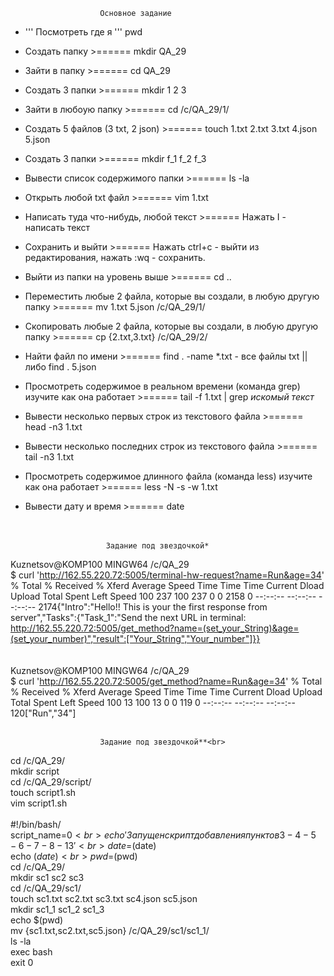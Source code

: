                         Основное задание
+ ''' Посмотреть где я '''                                                                                          pwd<br>
+ Создать папку                                                                                              >====== mkdir QA_29<br>
+ Зайти в папку                                                                                              >====== cd QA_29<br>
+ Создать 3 папки                                                                                            >====== mkdir 1 2 3<br>
+ Зайти в любоую папку                                                                                       >====== cd /c/QA_29/1/<br>
+ Создать 5 файлов (3 txt, 2 json)                                                                           >====== touch 1.txt 2.txt 3.txt 4.json 5.json<br>
+ Создать 3 папки                                                                                            >====== mkdir f_1 f_2 f_3<br>
+ Вывести список содержимого папки                                                                           >====== ls -la<br>
+ Открыть любой txt файл                                                                                   >====== vim 1.txt<br>
+ Написать туда что-нибудь, любой текст                                                                    >====== Нажать I - написать текст<br>
+ Сохранить и выйти                                                                                        >====== Нажать ctrl+c - выйти из редактирования, нажать :wq - сохранить.<br>
+ Выйти из папки на уровень выше                                                                             >====== cd ..<br>
+ Переместить любые 2 файла, которые вы создали, в любую другую папку                                        >====== mv 1.txt 5.json /c/QA_29/1/<br>
+ Скопировать любые 2 файла, которые вы создали, в любую другую папку                                        >====== cp {2.txt,3.txt} /c/QA_29/2/<br>
+ Найти файл по имени                                                                                        >====== find . -name \*.txt - все файлы txt || либо  find . 5.json<br>
+ Просмотреть содержимое в реальном времени (команда grep) изучите как она работает                          >====== tail -f 1.txt | grep *искомый текст*<br>
+ Вывести несколько первых строк из текстового файла                                                         >====== head -n3 1.txt<br>
+ Вывести несколько последних строк из текстового файла                                                      >====== tail -n3 1.txt<br>
+ Просмотреть содержимое длинного файла (команда less) изучите как она работает                              >====== less -N -s -w 1.txt<br>
+ Вывести дату и время                          >======  date<br><br><br>


                        Задание под звездочкой*
                        
Kuznetsov@KOMP100 MINGW64 /c/QA_29<br>
$ curl 'http://162.55.220.72:5005/terminal-hw-request?name=Run&age=34'
  % Total    % Received % Xferd  Average Speed   Time    Time     Time  Current
                                 Dload  Upload   Total   Spent    Left  Speed
100   237  100   237    0     0   2158      0 --:--:-- --:--:-- --:--:--  2174{"Intro":"Hello!! This is your the first response from server","Tasks":{"Task_1":"Send the next URL in terminal: http://162.55.220.72:5005/get_method?name=(set_your_String)&age=(set_your_number)","result":["Your_String","Your_number"]}}
<br><br>                        
Kuznetsov@KOMP100 MINGW64 /c/QA_29 <br>
$ curl 'http://162.55.220.72:5005/get_method?name=Run&age=34'
  % Total    % Received % Xferd  Average Speed   Time    Time     Time  Current
                                 Dload  Upload   Total   Spent    Left  Speed
100    13  100    13    0     0    119      0 --:--:-- --:--:-- --:--:--   120["Run","34"]
<br><br>


                        Задание под звездочкой**<br>
cd /c/QA_29/<br>
mkdir script<br>
cd /c/QA_29/script/<br>
touch script1.sh<br>
vim script1.sh<br>
<br>
#!/bin/bash/<br>
script_name=$0<br>
echo 'Запущен скрипт добавления пунктов 3 - 4 - 5 - 6 - 7 - 8 - 13'<br>
date=$(date)<br>
echo $(date)<br>
pwd=$(pwd)<br>
cd /c/QA_29/<br>
mkdir sc1 sc2 sc3<br>
cd /c/QA_29/sc1/<br>
touch sc1.txt sc2.txt sc3.txt sc4.json sc5.json<br>
mkdir sc1_1 sc1_2 sc1_3<br>
echo $(pwd)<br>
mv {sc1.txt,sc2.txt,sc5.json} /c/QA_29/sc1/sc1_1/<br>
ls -la<br>
exec bash<br>
exit 0<br>


